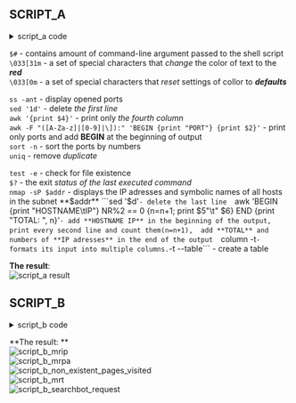 SCRIPT_A
---------

<details><summary>script_a code</summary>

```
#!/bin/bash

function find_open_ports() {
        ss -ant | sed '1d' | awk '{print $4}' | awk -F "([A-Za-z]|[0-9]|\]):" 'BEGIN {print "PORT"} {print $2}' | sort -n | uniq
}

function check_install_nmap() {
        test -e /usr/bin/nmap
        if [ "$?" == "false" ]
        then
                echo "nmap is NOT installed. Start installind"
                sudo apt install nmap
        fi
}

function find_ip() {
        addr=$1
        nmap -sP $addr | sed '$d' | awk 'BEGIN {print "HOSTNAME\tIP"} NR%2 == 0 {n=n+1; print $5"\t" $6} END {print "TOTAL: ", n}' | column -t
}


if [ "$#" == "0" ]
then
        echo -e "\033[31m$0""\033[0m has 2 keys:"
        echo "The --all key displays the IP adresses and symblic names of all hosts in the current subnet"
        echo "The --target key displays a list of open system TCP ports"
elif [ "$1" == "--all" ]
then
        echo -e "\033[32mNext ports are opened:\033[0m"
        find_open_ports
elif [ "$1" == "--target" ]
then
        check_install_nmap
        echo -e "\033[32mThey are such hosts in the network:\033[0m"
        find_ip $2
else
        echo -e "There is\033[31m no \033[0m$1 key"
fi

exit 0
```
![script_a](screenshots/script_a.png)

-------

</details>

```$#``` - contains amount of command-line argument passed to the shell script  
```\033[31m``` - a set of special characters that *change* the color of text to the ***red***  
```\033[0m``` - a set of special characters that *reset* settings of collor to ***defaults*** 
   
```ss -ant``` - display opened ports  
```sed '1d'``` - delete *the first line*  
```awk '{print $4}'``` - print only *the fourth column*  
```awk -F "([A-Za-z]|[0-9]|\]):" 'BEGIN {print "PORT"} {print $2}'``` - print only ports and add **BEGIN** at the beginning of output  
```sort -n``` - sort the ports by numbers  
```uniq``` - remove *duplicate*  
  
```test -e``` - check for file existence  
```$?``` - the exit *status of the last executed command*  
```nmap -sP $addr``` - displays the IP adresses and symbolic names of all hosts in the subnet **$addr**  
```sed '$d'``` - delete the last line  
```awk 'BEGIN {print "HOSTNAME\tIP"} NR%2 == 0 {n=n+1; print $5"\t" $6} END {print "TOTAL: ", n}'``` - add **HOSTNAME IP** in the beginning of the output, 
print every second line and count them(n=n+1),  add **TOTAL** and numbers of **IP adresses** in the end of the output  
```column -t``` - formats its input into multiple columns. ```-t --table``` - create a table  
  
**The result**:  
![script_a result](screenshots/script_a_result.png)

SCRIPT_B
---------

<details><summary>script_b code</summary>

```
#!/bin/bash

function mrip() {
	if [ -z $2 ]
	then
		cat $1 | awk '{print $1}' | sort | uniq -c | sort -nr |  awk 'BEGIN {print "\033[32mNN IP COUNT\033[0m"} {print FNR, $2, $1}' | column -t
	else
		cat $1 | awk '{print $1}' | sort | uniq -c | sort -nr | head -n $2 | awk 'BEGIN {print "\033[32mNN IP COUNT\033[0m"} {print FNR, $2, $1}' | column -t 
	fi
}

function mrpa() {
	if [ -z $2 ]
	then
		cat $1 | awk '{print $7}' | sort | uniq -c | sort -nr | awk 'BEGIN {print "\033[32mNN PAGE COUNT\033[0m"} {print FNR, $2, $1}' | column -t
	else
		cat $1 | awk '{print $7}' | sort | uniq -c | sort -nr | head -n $2 | awk 'BEGIN {print "\033[32mNN PAGE COUNT\033[0m"} {print FNR, $2, $1}' | column -t
	fi
}

function non_existent_pages_visited() {
        if [ -z $2 ]
        then
                cat $1 | grep error | awk '{print $1 $7}' | awk -F "/" '{print $1"\t"$2}' | sort | uniq -c | sort -nr | awk 'BEGIN {print "\033[32mNN IP ERROR COUNT\033[0m"} {print FNR, $2, $3, $1}' | column -t
        else
                cat $1 | grep error | awk '{print $1 $7}' | awk -F "/" '{print $1"\t"$2}' | sort | uniq -c | sort -nr | head -n $2 | awk 'BEGIN {print "\033[32mNN IP ERROR COUNT\033[0m"} {print FNR, $2, $3, $1}' | column -t
        fi
}

function mrt() {
	if [ -z $2 ]
        then
                cat $1 | awk '{print $4"]"}' | sort | uniq -c | sort -nr | awk 'BEGIN {print "\033[32mNN TIME COUNT\033[0m"} {print FNR, $2, $1}' | column -t
        else
		cat $1 | awk '{print $4"]"}' | sort | uniq -c | sort -nr | head -n $2 | awk 'BEGIN {print "\033[32mNN TIME COUNT\033[0m"} {print FNR, $2, $1}' | column -t        
	fi
}

function search_bot_request() {
	if [ -z $2 ]
        then
                cat $1 | grep bot | awk -F "\"" '{print $6}' | awk -F "//" '{print $2}' | awk 'NF' | awk -F ")" '{print $1}'  | sort | uniq -c | sort -nr | awk 'BEGIN {print "\033[32mNN BOT COUNT\033[0m"} {print FNR, $2, $1}' | column -t
        else
                cat $1 | grep bot | awk -F "\"" '{print $6}' | awk -F "//" '{print $2}' | awk 'NF' | awk -F ")" '{print $1}'  | sort | uniq -c | sort -nr | head -n $2 | awk 'BEGIN {print "\033[32mNN BOT COUNT\033[0m"} {print FNR, $2, $1}' | column -t
	fi
}

if [ "$#" == "0" ]
then
	echo -e "\033[31m$0""\033[0m has 5 keys:"
	echo "The --mrip the most requested IP adresses"
        echo "The --mrpa the most requested pages"
	echo "The --non-existent-pages-visited IP adresses that got error"
	echo "The --mrt the time site was most requested"
	echo "The --searchbot-request what searchbots requested the site"
	exit 0
elif [ -z $2 ]
then
        echo -e "ERROR. You have to choose an apache_log"
        exit 1
else
	log_name=$2
	search_size=$3
fi

if [ "$1" == "--mrip" ]
then
	mrip $log_name $search_size
elif [ "$1" == "--mrpa" ]
then
	mrpa $log_name $search_size
elif [ "$1" == "--non-existent-pages-visited" ]
then
	non_existent_pages_visited $log_name $search_size
elif [ "$1" == "--mrt" ]
then
	mrt $log_name $search_size
elif [ "$1" == "--searchbot-request" ]
then
	search_bot_request $log_name $search_size
else
	echo -e "There is\033[31m no \033[0m$1 key"
	exit 1
fi

exit 0
```

</details>


**The result: **  
![script_b_mrip](screenshots/script_b_mrip.png)  
![script_b_mrpa ](screenshots/script_b_mrpa.png)  
![script_b_non_existent_pages_visited](screenshots/script_b_non_existent_pages_visited.png)  
![script_b_mrt](screenshots/script_b_mrt.png)  
![script_b_searchbot_request](screenshots/script_b_searchbot_request.png)  



